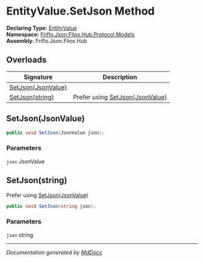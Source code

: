 ﻿<!--  
  <auto-generated>   
    The contents of this file were generated by a tool.  
    Changes to this file may be list if the file is regenerated  
  </auto-generated>   
-->

# EntityValue.SetJson Method

**Declaring Type:** [EntityValue](../index.md)  
**Namespace:** [Friflo.Json.Fliox.Hub.Protocol.Models](../../index.md)  
**Assembly:** Friflo.Json.Fliox.Hub

## Overloads

| Signature                               | Description                                           |
| --------------------------------------- | ----------------------------------------------------- |
| [SetJson(JsonValue)](#setjsonjsonvalue) |                                                       |
| [SetJson(string)](#setjsonstring)       |  Prefer using [SetJson(JsonValue)](#setjsonjsonvalue) |

## SetJson(JsonValue)

```csharp
public void SetJson(JsonValue json);
```

### Parameters

`json`  JsonValue

## SetJson(string)

 Prefer using [SetJson(JsonValue)](#setjsonjsonvalue)

```csharp
public void SetJson(string json);
```

### Parameters

`json`  string

___

*Documentation generated by [MdDocs](https://github.com/ap0llo/mddocs)*

